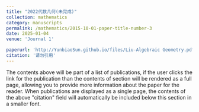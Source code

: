 ```yaml
---
title: "2022代数几何(未完成)"
collection: mathematics
category: manuscripts
permalink: /mathematics/2015-10-01-paper-title-number-3
date: 2025-01-04
venue: 'Journal 1'

paperurl: 'http://YunbiaoSun.github.io/files/Liu-Algebraic Geometry.pdf'
citation: '请勿引用'
---
```


The contents above will be part of a list of publications, if the user clicks the link for the publication than the contents of section will be rendered as a full page, allowing you to provide more information about the paper for the reader. When publications are displayed as a single page, the contents of the above "citation" field will automatically be included below this section in a smaller font.